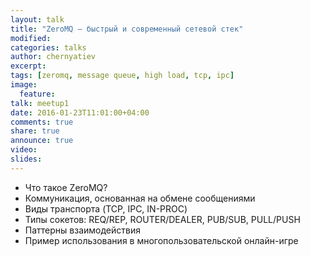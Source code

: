 ```yaml
---
layout: talk
title: "ZeroMQ — быстрый и современный сетевой стек"
modified:
categories: talks
author: chernyatiev
excerpt:
tags: [zeromq, message queue, high load, tcp, ipc]
image:
  feature:
talk: meetup1
date: 2016-01-23T11:01:00+04:00
comments: true
share: true
announce: true
video:
slides: 
---
```


* Что такое ZeroMQ?
* Коммуникация, основанная на обмене сообщениями
* Виды транспорта (TCP, IPC, IN-PROC)
* Типы сокетов: REQ/REP, ROUTER/DEALER, PUB/SUB, PULL/PUSH
* Паттерны взаимодействия
* Пример использования в многопользовательской онлайн-игре
